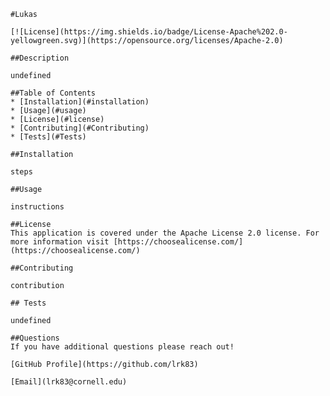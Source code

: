 
    #Lukas

    [![License](https://img.shields.io/badge/License-Apache%202.0-yellowgreen.svg)](https://opensource.org/licenses/Apache-2.0) 

    ##Description

    undefined

    ##Table of Contents
    * [Installation](#installation)
    * [Usage](#usage)
    * [License](#license)    
    * [Contributing](#Contributing)
    * [Tests](#Tests)

    ##Installation

    steps

    ##Usage

    instructions

    ##License
    This application is covered under the Apache License 2.0 license. For more information visit [https://choosealicense.com/](https://choosealicense.com/)

    ##Contributing

    contribution

    ## Tests

    undefined

    ##Questions
    If you have additional questions please reach out!
    
    [GitHub Profile](https://github.com/lrk83)

    [Email](lrk83@cornell.edu)
